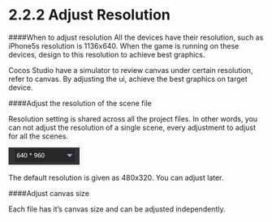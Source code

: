 # 2.2.2 Adjust Resolution

####When to adjust resolution
All the devices have their resolution, such as iPhone5s resolution is 1136x640. When the game is running on these devices, design to this resolution to achieve best graphics.

Cocos Studio have a simulator to review canvas under certain resolution, refer to canvas. By adjusting the ui, achieve the best graphics on target device.

####Adjust the resolution of the scene file


Resolution setting is shared across all the project files. In other words, you can not adjust the resolution of a single scene, every adjustment to adjust for all the scenes.

![Image](res/image033.jpg)

The default resolution is given as 480x320. You can adjust later.

####Adjust canvas size

Each file has it’s canvas size and can be adjusted independently.
